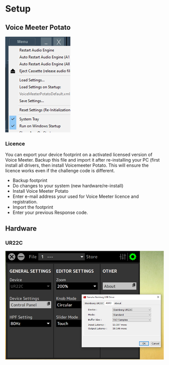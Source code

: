 # Setup

## Voice Meeter Potato

![voice-meeeter-startup](_voice-meeeter-startup.png)

### Licence

You can export your device footprint on a activated licensed version of Voice Meeter. Backup this file and import it after re-installing your PC (first install all drivers, then install Voicemeeter Potato. This will ensure the licence works even if the challenge code is different.

- Backup footprint
- Do changes to your system (new hardware/re-install)
- Install Voice Meeter Potato
- Enter e-mail address your used for Voice Meeter licence and registration.
- Import the footprint
- Enter your previous Response code.

## Hardware

### UR22C

![ur22c-driver-settings](_ur22c-driver-settings.png)
